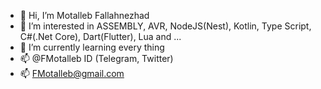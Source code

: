- 👋 Hi, I’m Motalleb Fallahnezhad
- 👀 I’m interested in ASSEMBLY, AVR, NodeJS(Nest), Kotlin, Type Script, C#(.Net Core), Dart(Flutter), Lua and ...
- 🌱 I’m currently learning every thing
- 📫 @FMotalleb ID (Telegram, Twitter)
- 📫 FMotalleb@gmail.com
